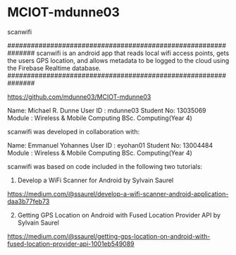 # MCIOT-mdunne03

scanwifi

###############################################################
scanwifi is an android app that reads local wifi access points,
gets the users GPS location, and allows metadata to be logged
to the cloud using the Firebase Realtime database.
###############################################################

https://github.com/mdunne03/MCIOT-mdunne03

Name: Michael R. Dunne
User ID : mdunne03
Student No: 13035069
Module : Wireless & Mobile Computing
BSc. Computing(Year 4)

scanwifi was developed in collaboration with:

Name: Emmanuel Yohannes
User ID : eyohan01
Student No: 13004484
Module : Wireless & Mobile Computing
BSc. Computing(Year 4)

scanwifi was based on code included in the following two tutorials:

1. Develop a WiFi Scanner for Android by Sylvain Saurel

https://medium.com/@ssaurel/develop-a-wifi-scanner-android-application-daa3b77feb73

2. Getting GPS Location on Android with Fused Location Provider API by Sylvain Saurel

https://medium.com/@ssaurel/getting-gps-location-on-android-with-fused-location-provider-api-1001eb549089



